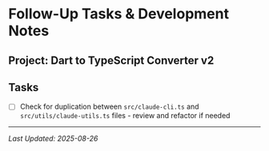# Follow-Up Tasks & Development Notes

## Project: Dart to TypeScript Converter v2

## Tasks

- [ ] Check for duplication between `src/claude-cli.ts` and `src/utils/claude-utils.ts` files - review and refactor if needed

---

_Last Updated: 2025-08-26_